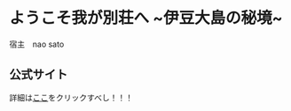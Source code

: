 # ようこそ我が別荘へ ~伊豆大島の秘境~
宿主　nao sato    
## 公式サイト
詳細は[ここ](https://lucius-annaeus-seneca.github.io/seneca/index2.html)をクリックすべし！！！

